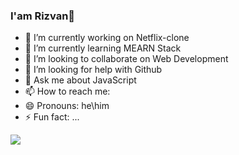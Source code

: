 ### I'am Rizvan👋

- 🔭 I’m currently working on Netflix-clone
- 🌱 I’m currently learning MEARN Stack
- 👯 I’m looking to collaborate on Web Development
- 🤔 I’m looking for help with Github
- 💬 Ask me about JavaScript
- 📫 How to reach me: 
- 😄 Pronouns: he\him
- ⚡ Fun fact: ...

<img src="https://github-readme-stats.vercel.app/api?username=MRizvank&&show_icons=true&title_color=ffffff&icon_color=bb2acf&text_color=daf7dc&bg_color=151515">

